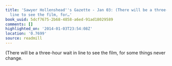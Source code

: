 ```yaml
---
title: 'Sawyer Hollenshead''s Gazette - Jan 03: (There will be a three-hour wait in
  line to see the film, for…'
book_uuid: 5dcf7675-2b68-4858-a6ed-91ad18029589
comments: []
highlighted_on: '2014-01-03T23:54:08Z'
location: '0.7699'
source: readmill
---
```


(There will be a three-hour wait in line to see the film, for some things never change.